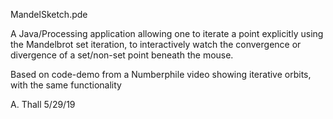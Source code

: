 MandelSketch.pde

A Java/Processing application allowing one to iterate a point explicitly
using the Mandelbrot set iteration, to interactively watch the convergence
or divergence of a set/non-set point beneath the mouse.

Based on code-demo from a Numberphile video showing iterative orbits, with
the same functionality

A. Thall
5/29/19
